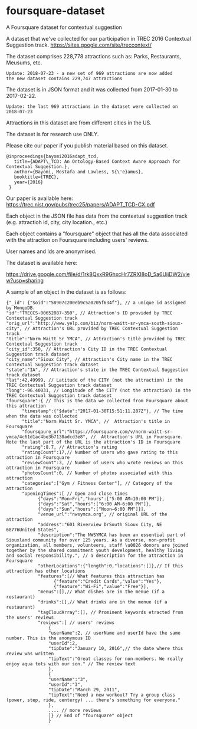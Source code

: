 # foursquare-dataset
A Foursquare dataset for contextual suggestion

A dataset that we've collected for our participation in TREC 2016 Contextual Suggestion track.
https://sites.google.com/site/treccontext/

The dataset comprises 228,778 attractions such as: Parks, Restaurants, Meusums, etc.
    
    Update: 2018-07-23 - a new set of 969 attractions are now added
    the new dataset contains 229,747 attractions

The dataset is in JSON format and it was collected from 2017-01-30 to 2017-02-22.

    Update: the last 969 attractions in the dataset were collected on 2018-07-23

Attractions in this dataset are from different cities in the US. 

The dataset is for research use ONLY.

Please cite our paper if you publish material based on this dataset.

    @inproceedings{bayomi2016adapt_tcd,
       title={ADAPT\_TCD: An Ontology-Based Context Aware Approach for Contextual Suggestion.},
       author={Bayomi, Mostafa and Lawless, S{\'e}amus},
       booktitle={TREC},
       year={2016}
     }
Our paper is available here:
https://trec.nist.gov/pubs/trec25/papers/ADAPT_TCD-CX.pdf

Each object in the JSON file has data from the contextual suggestion track (e.g. attractioh id, city, city location., etc.)

Each object contains a "foursquare" object that has all the data associated with the attraction on Foursquare including users' reviews.

User names and Ids are anonymised.

The dataset is available here:

https://drive.google.com/file/d/1rk8QxxR9GhxcHr7ZRXI8oD_5a6UijDW2/view?usp=sharing

A sample of an object in the dataset is as follows:

    {"_id": {"$oid":"58907c200eb9c5a0205f634f"}, // a unique id assigned by MongoDB.
    "id":"TRECCS-00652087-350", // Attraction's ID provided by TREC Contextual Suggestion track
    "orig_url":"http://www.yelp.com/biz/norm-waitt-sr-ymca-south-sioux-city", // Attraction's URL provided by TREC Contextual Suggestion track
    "title":"Norm Waitt Sr YMCA", // Attraction's title provided by TREC Contextual Suggestion track
    "city_id":350, // Attraction's City ID in the TREC Contextual Suggestion track dataset
    "city_name":"Sioux City", // Attraction's City name in the TREC Contextual Suggestion track dataset
    "state":"IA", // Attraction's state in the TREC Contextual Suggestion track dataset
    "lat":42.49999, // Latitude of the CITY (not the attraction) in the TREC Contextual Suggestion track dataset
    "long":-96.40031, // Longitude of the CITY (not the attraction) in the TREC Contextual Suggestion track dataset
    "foursquare":{ // This is the data we collected from Foursquare about this attraction
          "timestamp":{"$date":"2017-01-30T15:51:11.287Z"}, // The time when the data was collected
          "title":"Norm Waitt Sr. YMCA", //  Attraction's title in Foursquare
          "foursqaure_url":"https://foursquare.com/v/norm-waitt-sr-ymca/4c61d1ac4be3b7138adcd3e8", //  Attraction's URL in Foursquare. Note the last part of the URL is the attraction's ID in Foursquare
          "rating":8.7, // Attraction's rating
          "ratingCount":17,// Number of users who gave rating to this attraction in Foursquare
          "reviewCount":3, // Number of users who wrote reviews on this attraction in Foursquare
          "photosCount":0, // Number of photos associated with this  attraction 
          "categories":["Gym / Fitness Center"], // Category of the attraction
          "openingTimes":[ // Open and close times
                {"days":"Mon–Fri","hours":["5:00 AM–10:00 PM"]},
                {"days":"Sat","hours":["6:00 AM–6:00 PM"]},
                {"days":"Sun","hours":["Noon–6:00 PM"]}],
                "venue_url":"nwsymca.org", // original URL of the attraction
                "address":"601 Riverview DrSouth Sioux City, NE 68776United States",
                "description":"The NWSYMCA has been an essential part of Siouxland community for over 125 years. As a diverse, non-profit organization, all members, volunteers, staff \u0026 donors are joined together by the shared commitment youth development, healthy living and social responsibility.", // a description for the attraction in Foursquare
                "otherLocations":{"length":0,"locations":[]},// If this attraction has other locations
                "features":[// What features this attraction has
                      {"feature":"Credit Cards","value":"Yes"},
                      {"feature":"Wi-Fi","value":"Free"}],
                "menus":[],// What dishes are in the menue (if a restaurant)
                "drinks":[],// What drinks are in the menue (if a restaurant)
                "tagCloudArray":[], // Prominent keywords etracted from the users' reviews
                "reviews":[ // users' reviews
                    {
                    "userName":2, // userName and userId have the same number. This is the anonymous ID 
                    "userId":2,
                    "tipDate":"January 10, 2016",// the date where this review was written
                    "tipText":"Great classes for non-members. We really enjoy aqua tots with our son." // The review text
                    },
                    {
                    "userName":"3",
                    "userId":"3",
                    "tipDate":"March 29, 2011",
                    "tipText":"Need a new workout? Try a group class (power, step, ride, centergy) ... there's something for everyone."
                    },
                    .... // more reviews
                    ]} // End of "foursquare" object
                    }
